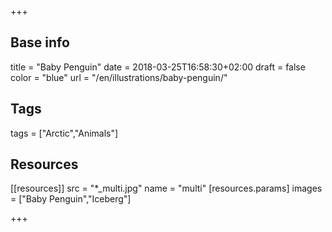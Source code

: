 +++

## Base info
title = "Baby Penguin"
date = 2018-03-25T16:58:30+02:00
draft = false
color = "blue"
url = "/en/illustrations/baby-penguin/"

## Tags
tags = ["Arctic","Animals"]

## Resources
[[resources]]
  src = "*_multi.jpg"
  name = "multi"
 [resources.params]
    images = ["Baby Penguin","Iceberg"]

+++
